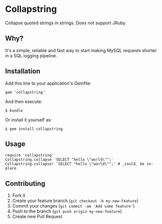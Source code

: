 # Collapstring

Collapse quoted strings in strings. Does not support JRuby.

## Why?

It's a simple, reliable and fast way to start making MySQL
requests shorter in a SQL logging pipeline.

## Installation

Add this line to your application's Gemfile:

    gem 'collapstring'

And then execute:

    $ bundle

Or install it yourself as:

    $ gem install collapstring

## Usage

    require 'collapstring'
    Collapstring.collapse 'SELECT "hello \"world\"";'
    Collapstring.collapse! 'SELECT "hello \"world\"";' # _could_ be in-place

## Contributing

1. Fork it
2. Create your feature branch (`git checkout -b my-new-feature`)
3. Commit your changes (`git commit -am 'Add some feature'`)
4. Push to the branch (`git push origin my-new-feature`)
5. Create new Pull Request
